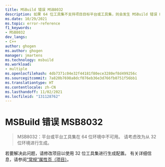 ```yaml
---
title: MSBuild 错误 MSB8032
description: 如果 64 位工具集不支持项目目标平台或工具集，则会发生 MSBuild 错误 MSB8032。
ms.date: 10/29/2021
ms.topic: error-reference
f1_keywords:
- MSB8032
dev_langs:
- C++
author: ghogen
ms.author: ghogen
manager: jmartens
ms.technology: msbuild
ms.workload:
- multiple
ms.openlocfilehash: 4db7371c04e32f44181f80ece3280ef8d499256c
ms.sourcegitcommit: 7a820b7698a8dcf076eb36e3d766fb0751f56bb1
ms.translationtype: HT
ms.contentlocale: zh-CN
ms.lasthandoff: 11/02/2021
ms.locfileid: "131128762"
---
```

# <a name="msbuild-error-msb8032"></a>MSBuild 错误 MSB8032

> MSB8032：平台或平台工具集在 64 位环境中不可用。  请考虑改为从 32 位环境进行生成。

若要解决此问题，请修改项目以使用 32 位工具集进行生成配置。 有关详细信息，请参阅[“常规”属性页（项目）](/cpp/build/reference/general-property-page-project)。
